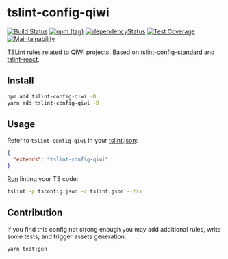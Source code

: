 # tslint-config-qiwi
[![Build Status](https://travis-ci.com/qiwi/tslint-config-qiwi.svg?branch=master)](https://travis-ci.com/qiwi/tslint-config-qiwi)
[![npm (tag)](https://img.shields.io/npm/v/tslint-config-qiwi/latest.svg)](https://www.npmjs.com/package/tslint-config-qiwi)
[![dependencyStatus](https://img.shields.io/david/qiwi/tslint-config-qiwi.svg?maxAge=300)](https://david-dm.org/qiwi/tslint-config-qiwi)
[![Test Coverage](https://api.codeclimate.com/v1/badges/e7fdc4e135133bfb5370/test_coverage)](https://codeclimate.com/github/qiwi/tslint-config-qiwi/test_coverage)
[![Maintainability](https://api.codeclimate.com/v1/badges/e7fdc4e135133bfb5370/maintainability)](https://codeclimate.com/github/qiwi/tslint-config-qiwi/maintainability)

[TSLint](https://github.com/palantir/tslint/) rules related to QIWI projects. Based on [tslint-config-standard](https://github.com/blakeembrey/tslint-config-standard) and [tslint-react](https://github.com/palantir/tslint-react).

## Install
```bash
npm add tslint-config-qiwi -D
yarn add tslint-config-qiwi -D
```

## Usage
Refer to `tslint-config-qiwi` in your [tslint.json](https://palantir.github.io/tslint/usage/configuration/):
```json
{
  "extends": "tslint-config-qiwi"
}
```
[Run](https://palantir.github.io/tslint/usage/cli/) linting your TS code:
```bash
tslint -p tsconfig.json -c tslint.json --fix
```

## Contribution
If you find this config not strong enough you may add additional rules, write some tests, and trigger assets generation.
```bash
yarn test:gen
```
